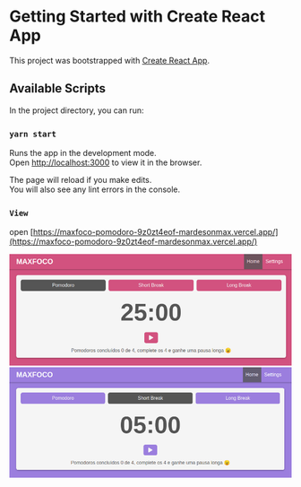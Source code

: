 # Getting Started with Create React App

This project was bootstrapped with [Create React App](https://github.com/facebook/create-react-app).

## Available Scripts

In the project directory, you can run:

### `yarn start`

Runs the app in the development mode.\
Open [http://localhost:3000](http://localhost:3000) to view it in the browser.

The page will reload if you make edits.\
You will also see any lint errors in the console.

### `View`

open [https://maxfoco-pomodoro-9z0zt4eof-mardesonmax.vercel.app/](https://maxfoco-pomodoro-9z0zt4eof-mardesonmax.vercel.app/)

![](/public/images/image-1.png)
![](/public/images/image-2.png)


